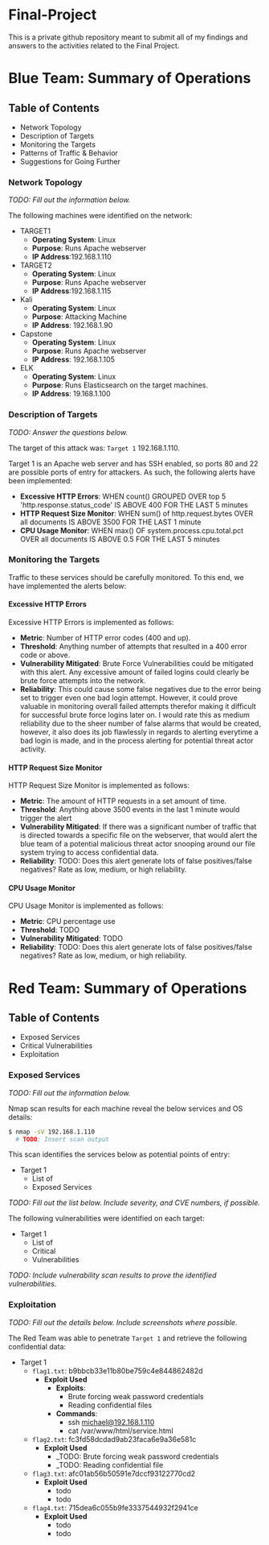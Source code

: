 # Final-Project
This is a private github repository meant to submit all of my findings and answers to the activities related to the Final Project.

# Blue Team: Summary of Operations

## Table of Contents
- Network Topology
- Description of Targets
- Monitoring the Targets
- Patterns of Traffic & Behavior
- Suggestions for Going Further

### Network Topology
_TODO: Fill out the information below._

The following machines were identified on the network:
- TARGET1
  - **Operating System**: Linux
  - **Purpose**: Runs Apache webserver 
  - **IP Address**:192.168.1.110
- TARGET2
  - **Operating System**: Linux
  - **Purpose**: Runs Apache webserver
  - **IP Address**:192.168.1.115
- Kali
  - **Operating System**: Linux
  - **Purpose**: Attacking Machine
  - **IP Address**: 192.168.1.90
- Capstone
  - **Operating System**: Linux
  - **Purpose**: Runs Apache webserver
  - **IP Address**: 192.168.1.105
- ELK
  - **Operating System**: Linux
  - **Purpose**: Runs Elasticsearch on the target machines.
  - **IP Address**: 19.168.1.100

### Description of Targets
_TODO: Answer the questions below._

The target of this attack was: `Target 1` 192.168.1.110.

Target 1 is an Apache web server and has SSH enabled, so ports 80 and 22 are possible ports of entry for attackers. As such, the following alerts have been implemented:
- **Excessive HTTP Errors**: WHEN count() GROUPED OVER top 5 'http.response.status_code' IS ABOVE 400 FOR THE LAST 5 minutes
- **HTTP Request Size Monitor**: WHEN sum() of http.request.bytes OVER all documents IS ABOVE 3500 FOR THE LAST 1 minute
- **CPU Usage Monitor**: WHEN max() OF system.process.cpu.total.pct OVER all documents IS ABOVE 0.5 FOR THE LAST 5 minutes

### Monitoring the Targets

Traffic to these services should be carefully monitored. To this end, we have implemented the alerts below:

#### Excessive HTTP Errors


Excessive HTTP Errors is implemented as follows:
  - **Metric**: Number of HTTP error codes (400 and up).
  - **Threshold**: Anything number of attempts that resulted in a 400 error code or above.
  - **Vulnerability Mitigated**: Brute Force Vulnerabilities could be mitigated with this alert. Any excessive amount of failed logins could clearly be brute force attempts into the network.
  - **Reliability**: This could cause some false negatives due to the error being set to trigger even one bad login attempt. However, it could prove valuable in monitoring overall failed attempts therefor making it difficult for successful brute force logins later on. I would rate this as medium reliability due to the sheer number of false alarms that would be created, however, it also does its job flawlessly in regards to alerting everytime a bad login is made, and in the process alerting for potential threat actor activity.

#### HTTP Request Size Monitor
HTTP Request Size Monitor is implemented as follows:
  - **Metric**: The amount of HTTP requests in a set amount of time.
  - **Threshold**: Anything above 3500 events in the last 1 minute would trigger the alert
  - **Vulnerability Mitigated**: If there was a significant number of traffic that is directed towards a specific file on the webserver, that would alert the blue team of a potential malicious threat actor snooping around our file system trying to access confidential data.
  - **Reliability**: TODO: Does this alert generate lots of false positives/false negatives? Rate as low, medium, or high reliability.

#### CPU Usage Monitor
CPU Usage Monitor is implemented as follows:
  - **Metric**: CPU percentage use 
  - **Threshold**: TODO
  - **Vulnerability Mitigated**: TODO
  - **Reliability**: TODO: Does this alert generate lots of false positives/false negatives? Rate as low, medium, or high reliability.



# Red Team: Summary of Operations

## Table of Contents
- Exposed Services
- Critical Vulnerabilities
- Exploitation

### Exposed Services
_TODO: Fill out the information below._

Nmap scan results for each machine reveal the below services and OS details:

```bash
$ nmap -sV 192.168.1.110
  # TODO: Insert scan output
```

This scan identifies the services below as potential points of entry:
- Target 1
  - List of
  - Exposed Services

_TODO: Fill out the list below. Include severity, and CVE numbers, if possible._

The following vulnerabilities were identified on each target:
- Target 1
  - List of
  - Critical
  - Vulnerabilities

_TODO: Include vulnerability scan results to prove the identified vulnerabilities._

### Exploitation
_TODO: Fill out the details below. Include screenshots where possible._

The Red Team was able to penetrate `Target 1` and retrieve the following confidential data:
- Target 1
  - `flag1.txt`: b9bbcb33e11b80be759c4e844862482d
    - **Exploit Used**
      - **Exploits**:
        - Brute forcing weak password credentials
        - Reading confidential files
      - **Commands**:
        - ssh michael@192.168.1.110
        - cat /var/www/html/service.html
  - `flag2.txt`: fc3fd58dcdad9ab23faca6e9a36e581c
    - **Exploit Used**
      - _TODO: Brute forcing weak password credentials
      - _TODO: Reading confidential file
  - `flag3.txt`: afc01ab56b50591e7dccf93122770cd2
    - **Exploit Used**
      - todo
      - todo
  - `flag4.txt`: 715dea6c055b9fe3337544932f2941ce
    - **Exploit Used**
      - todo
      - todo
